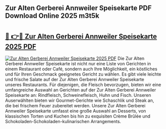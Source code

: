 ## Zur Alten Gerberei Annweiler Speisekarte PDF Download Online 2025 m3t5k

# <h2><a href="http://gc8zql.nevu.top/?p=Zur+Alten+Gerberei+Annweiler+Speisekarte">🔗 👉🔴 Zur Alten Gerberei Annweiler Speisekarte 2025 PDF</a></h2>

[![Zur Alten Gerberei Annweiler Speisekarte 2025 PDF](https://i.imgur.com/dBaPXMq.png)](http://gc8zql.nevu.top/?p=Zur+Alten+Gerberei+Annweiler+Speisekarte)
Die Zur Alten Gerberei Annweiler Speisekarte ist nicht nur eine Liste von Gerichten in einem Restaurant oder Café, sondern auch Ihre Möglichkeit, ein köstliches und für Ihren Geschmack geeignetes Gericht zu wählen. Es gibt viele leichte und frische Salate auf der Zur Alten Gerberei Annweiler Speisekarte unseres Restaurants. Für diejenigen, die Fleisch bevorzugen, bieten wir eine umfangreiche Auswahl an Gerichten auf der Zur Alten Gerberei Annweiler Speisekarte an: Rindfleisch, Schweinefleisch, Huhn und Fisch. Unseren Auserwählten bieten wir Gourmet-Gerichte wie Schaschlik und Steak an, die bei frischem Feuer zubereitet werden. Unsere Zur Alten Gerberei Annweiler Speisekarte umfasst eine große Auswahl an Desserts, von klassischen Torten und Kuchen bis hin zu exquisiten Crème Brûlée und Schokoladen-Schokoladen-kulinarischen Arrangements.
